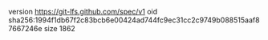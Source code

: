 version https://git-lfs.github.com/spec/v1
oid sha256:1994f1db67f2c83bcb6e00424ad744fc9ec31cc2c9749b088515aaf87667246e
size 1862

